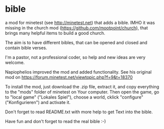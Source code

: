 # bible
a mod for minetest (see http://minetest.net) that adds a bible.
IMHO it was missing in the church mod (https://github.com/mootpoint/church), that brings many helpful items to build a good church.

The aim is to have different bibles, that can be opened and closed and contain bible verses.

I'm a pastor, not a professional coder, so help and new ideas are very welcome.

Napiophelios improved the mod and added functionality. See his original mod on https://forum.minetest.net/viewtopic.php?f=9&t=18370

To install the mod, just download the .zip file, extract it, and copy everything to the "mods" folder of minetest on Your computer. Then open the game, go to "local game" ("Lokales Spiel"), choose a world, cklick "configure" ("Konfigurieren") and activate it.

Don't forget to read README.txt with more help to get Text into the bible.

Have fun and don't forget to read the real bible :-) 
